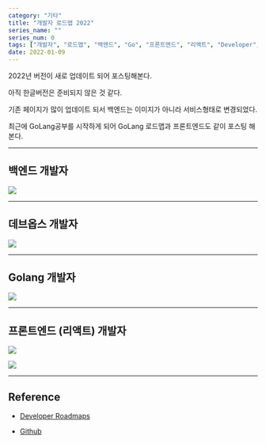 ```yaml
---
category: "기타"
title: "개발자 로드맵 2022"
series_name: ""
series_num: 0
tags: ["개발자", "로드맵", "백엔드", "Go", "프론트엔드", "리액트", "Developer", "Roadmap"]
date: 2022-01-09
---
```


2022년 버전이 새로 업데이트 되어 포스팅해본다.

아직 한글버전은 준비되지 않은 것 같다.

기존 페이지가 많이 업데이트 되서 백엔드는 이미지가 아니라 서비스형태로 변경되었다.

최근에 GoLang공부를 시작하게 되어 GoLang 로드맵과 프론트엔드도 같이 포스팅 해본다.

***

## 백엔드 개발자

![](../img/etc/backend2022.png)

***

## 데브옵스 개발자

![](../img/etc/devops2022.png)

***

## Golang 개발자

![](../img/etc/golang2022.png)

***

## 프론트엔드 (리액트) 개발자

![](../img/etc/frontend2022.png)

![](../img/etc/react2022.png)

*** 

## Reference

* [Developer Roadmaps](https://roadmap.sh/)

* [Github](https://github.com/kamranahmedse/developer-roadmap)

